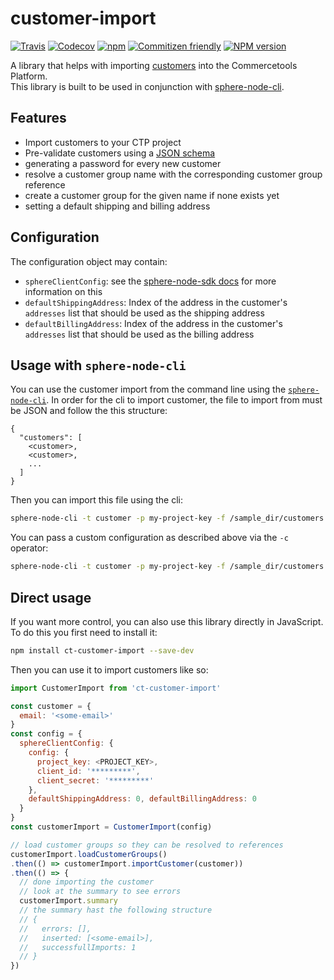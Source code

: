 # customer-import

[![Travis][travis-badge]][travis-url]
[![Codecov][codecov-badge]][codecov-url]
[![npm][npm-lic-badge]][npm-lic-url]
[![Commitizen friendly][commitizen-badge]][commitizen-url]
[![NPM version][npm-image]][npm-url]

A library that helps with importing [customers](http://dev.commercetools.com/http-api-projects-customers.html) into the Commercetools Platform.  
This library is built to be used in conjunction with [sphere-node-cli](https://github.com/sphereio/sphere-node-cli).

## Features
- Import customers to your CTP project
- Pre-validate customers using a [JSON schema](https://github.com/sphereio/customer-import/blob/master/src/schema.js)
- generating a password for every new customer
- resolve a customer group name with the corresponding customer group reference
- create a customer group for the given name if none exists yet
- setting a default shipping and billing address

## Configuration
The configuration object may contain:
- `sphereClientConfig`: see the [sphere-node-sdk docs](http://sphereio.github.io/sphere-node-sdk/) for more information on this
- `defaultShippingAddress`: Index of the address in the customer's `addresses` list that should be used as the shipping address
- `defaultBillingAddress`: Index of the address in the customer's `addresses` list that should be used as the billing address

## Usage with `sphere-node-cli`

You can use the customer import from the command line using the [`sphere-node-cli`](https://github.com/sphereio/sphere-node-cli).
In order for the cli to import customer, the file to import from must be JSON and follow the this structure:
```
{
  "customers": [
    <customer>,
    <customer>,
    ...
  ]
}
```
Then you can import this file using the cli:
```bash
sphere-node-cli -t customer -p my-project-key -f /sample_dir/customers.json
```
You can pass a custom configuration as described above via the `-c` operator:
```bash
sphere-node-cli -t customer -p my-project-key -f /sample_dir/customers.json -c '{ "defaultShippingAddress": 0, "defaultBillingAddress": 0 }'
```

## Direct usage

If you want more control, you can also use this library directly in JavaScript. To do this you first need to install it:
```bash
npm install ct-customer-import --save-dev
```
Then you can use it to import customers like so:
```js
import CustomerImport from 'ct-customer-import'

const customer = {
  email: '<some-email>'
}
const config = {
  sphereClientConfig: {
    config: {
      project_key: <PROJECT_KEY>,
      client_id: '*********',
      client_secret: '*********'
    },
    defaultShippingAddress: 0, defaultBillingAddress: 0
  }
}
const customerImport = CustomerImport(config)

// load customer groups so they can be resolved to references
customerImport.loadCustomerGroups()
.then(() => customerImport.importCustomer(customer))
.then(() => {
  // done importing the customer
  // look at the summary to see errors
  customerImport.summary
  // the summary hast the following structure
  // {
  //   errors: [],
  //   inserted: [<some-email>],
  //   successfullImports: 1
  // }
})
```

[travis-badge]: https://img.shields.io/travis/sphereio/customer-import.svg?style=flat-square
[travis-url]: https://travis-ci.org/sphereio/customer-import

[codecov-badge]: https://img.shields.io/codecov/c/github/sphereio/customer-import.svg?style=flat-square
[codecov-url]: https://codecov.io/github/sphereio/customer-import

[npm-lic-badge]: https://img.shields.io/npm/l/sphere-customer-import.svg?style=flat-square
[npm-lic-url]: http://spdx.org/licenses/MIT

[commitizen-badge]: https://img.shields.io/badge/commitizen-friendly-brightgreen.svg?style=flat-square
[commitizen-url]: http://commitizen.github.io/cz-cli/

[npm-url]: https://npmjs.org/package/sphere-customer-import
[npm-image]: http://img.shields.io/npm/v/sphere-customer-import.svg?style=flat-square
[npm-downloads-image]: https://img.shields.io/npm/dt/sphere-customer-import.svg?style=flat-square
